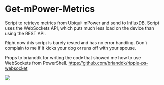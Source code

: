 # Get-mPower-Metrics
Script to retrieve metrics from Ubiquit mPower and send to InfluxDB. Script uses the WebSockets API, which puts much less load on the device than using the REST API.

Right now this script is barely tested and has no error handling. Don't complain to me if it kicks your dog or runs off with your spouse.

Props to brianddk for writing the code that showed me how to use WebSockets from PowerShell.  https://github.com/brianddk/ripple-ps-websocket

![](http://i.imgur.com/1TT14yJ.png)
